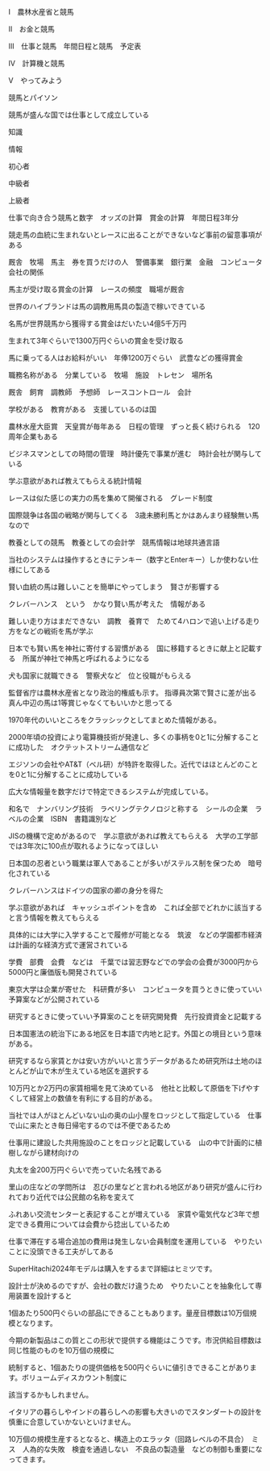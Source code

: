 Ⅰ　農林水産省と競馬

Ⅱ　お金と競馬

Ⅲ　仕事と競馬　年間日程と競馬　予定表

Ⅳ　計算機と競馬

Ⅴ　やってみよう

競馬とパイソン

競馬が盛んな国では仕事として成立している

知識

情報

初心者

中級者

上級者

仕事で向き合う競馬と数字　オッズの計算　賞金の計算　年間日程3年分

競走馬の血統に生まれないとレースに出ることができないなど事前の留意事項がある

厩舎　牧場　馬主　券を買うだけの人　警備事業　銀行業　金融　コンピュータ会社の関係

馬主が受け取る賞金の計算　レースの頻度　職場が厩舎

世界のハイブランドは馬の調教用馬具の製造で稼いできている

名馬が世界競馬から獲得する賞金はだいたい4億5千万円

生まれて3年ぐらいで1300万円ぐらいの賞金を受け取る

馬に乗ってる人はお給料がいい　年俸1200万ぐらい　武豊などの獲得賞金

職務名称がある　分業している　牧場　施設　トレセン　場所名

厩舎　飼育　調教師　予想師　レースコントロール　会計

学校がある　教育がある　支援しているのは国

農林水産大臣賞　天皇賞が毎年ある　日程の管理　ずっと長く続けられる　120周年企業もある

ビジネスマンとしての時間の管理　時計優先で事業が進む　時計会社が関与している

学ぶ意欲があれば教えてもらえる統計情報

レースは似た感じの実力の馬を集めて開催される　グレード制度

国際競争は各国の戦略が関与してくる　3歳未勝利馬とかはあんまり経験無い馬なので

教養としての競馬　教養としての会計学　競馬情報は地球共通言語

当社のシステムは操作するときにテンキー（数字とEnterキー）しか使わない仕様にしてある

賢い血統の馬は難しいことを簡単にやってしまう　賢さが影響する

クレバーハンス　という　かなり賢い馬が考えた　情報がある

難しい走り方はまだできない　調教　養育で　ためて4ハロンで追い上げる走り方をなどの戦術を馬が学ぶ

日本でも賢い馬を神社に寄付する習慣がある　国に移籍するときに献上と記載する　所属が神社で神馬と呼ばれるようになる

犬も国家に就職できる　警察犬など　位と役職がもらえる

監督省庁は農林水産省となり政治的権威も示す。
指導員次第で賢さに差が出る　真ん中辺の馬は1等賞じゃなくてもいいかと思ってる

1970年代のいいところをクラッシックとしてまとめた情報がある。

2000年頃の投資により電算機技術が発達し、多くの事柄を0と1に分解することに成功した　オクテットストリーム通信など

エジソンの会社やAT&T（ベル研）が特許を取得した。近代ではほとんどのことを0と1に分解することに成功している

広大な情報量を数字だけで特定できるシステムが完成している。

和名で　ナンバリング技術　ラベリングテクノロジと称する　シールの企業　ラベルの企業　ISBN　書籍識別など

JISの機構で定めがあるので　学ぶ意欲があれば教えてもらえる　大学の工学部では3年次に100点が取れるようになってほしい

日本国の忍者という職業は軍人であることが多いがステルス制を保つため　暗号化されている

クレバーハンスはドイツの国家の卿の身分を得た

学ぶ意欲があれば　キャッシュポイントを含め　これば全部でどれかに該当する　と言う情報を教えてもらえる

具体的には大学に入学することで履修が可能となる　筑波　などの学園都市経済は計画的な経済方式で運営されている

学費　部費　会費　などは　千葉では習志野などでの学会の会費が3000円から5000円と廉価版も開発されている

東京大学は企業が寄せた　科研費が多い　コンピュータを買うときに使っていい予算案などが公開されている

研究するときに使っていい予算案のことを研究開発費　先行投資資金と記載する

日本国憲法の統治下にある地区を日本語で内地と記す。外国との境目という意味がある。

研究するなら家賃とかは安い方がいいと言うデータがあるため研究所は土地のほとんどが山で木が生えている地区を選択する

10万円とか2万円の家賃相場を見て決めている　他社と比較して原価を下げやすくして経営上の数値を有利にする目的がある。

当社では人がほとんどいない山の奥の山小屋をロッジとして指定している　仕事で山に来たとき毎日帰宅するのでは不便であるため

仕事用に建設した共用施設のことをロッジと記載している　山の中で計画的に植樹しながら建材向けの

丸太を金200万円ぐらいで売っていた名残である

里山の庄などの学問所は　忍びの里などと言われる地区があり研究が盛んに行われており近代では公民館の名称を変えて

ふれあい交流センターと表記することが増えている　家賃や電気代など3年で想定できる費用については会費から捻出しているため

仕事で滞在する場合追加の費用は発生しない会員制度を運用している　やりたいことに没頭できる工夫がしてある

SuperHitachi2024年モデルは購入をするまで詳細はヒミツです。

設計士が決めるのですが、会社の数だけ違うため　やりたいことを抽象化して専用装置を設計すると

1個あたり500円ぐらいの部品にできることもあります。量産目標数は10万個規模となります。

今期の新製品はこの質とこの形状で提供する機能はこうです。市況供給目標数は同じ性能のものを10万個の規模に

統制すると、1個あたりの提供価格を500円ぐらいに値引きできることがあります。ボリュームディスカウント制度に

該当するかもしれません。

イタリアの暮らしやインドの暮らしへの影響も大きいのでスタンダートの設計を慎重に合意していかないといけません。

10万個の規模生産するとなると、構造上のエラッタ（回路レベルの不具合）　ミス　人為的な失敗　検査を通過しない　不良品の製造量　などの制御も重要になってきます。
